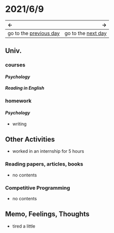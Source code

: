# 2021/6/9
|←|→|
|:---|---:|
go to the [previous day](./8th.md) | go to the [next day](./10th.md)

## Univ.
### courses
#### *Psychology*

#### *Reading in English*

### homework
#### *Psychology*
- writing

## Other Activities
- worked in an internship for 5 hours

### Reading papers, articles, books
- no contents

### Competitive Programming
- no contents

## Memo, Feelings, Thoughts
- tired a little
